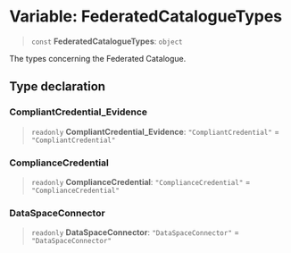 # Variable: FederatedCatalogueTypes

> `const` **FederatedCatalogueTypes**: `object`

The types concerning the Federated Catalogue.

## Type declaration

### CompliantCredential\_Evidence

> `readonly` **CompliantCredential\_Evidence**: `"CompliantCredential"` = `"CompliantCredential"`

### ComplianceCredential

> `readonly` **ComplianceCredential**: `"ComplianceCredential"` = `"ComplianceCredential"`

### DataSpaceConnector

> `readonly` **DataSpaceConnector**: `"DataSpaceConnector"` = `"DataSpaceConnector"`
